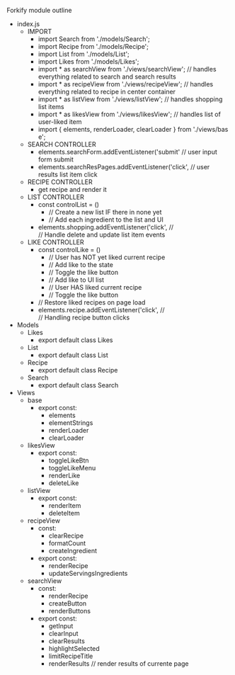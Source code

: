 Forkify module outline

- index.js
  - IMPORT
    - import Search from './models/Search';
    - import Recipe from './models/Recipe';
    - import List from './models/List';
    - import Likes from './models/Likes';
    - import \* as searchView from './views/searchView'; // handles everything related to search and search results
    - import \* as recipeView from './views/recipeView'; // handles everything related to recipe in center container
    - import \* as listView from './views/listView'; // handles shopping list items
    - import \* as likesView from './views/likesView'; // handles list of user-liked item
    - import { elements, renderLoader, clearLoader } from './views/base';
  - SEARCH CONTROLLER
    - elements.searchForm.addEventListener('submit' // user input form submit
    - elements.searchResPages.addEventListener('click', // user results list item click
  - RECIPE CONTROLLER
    - get recipe and render it
  - LIST CONTROLLER
    - const controlList = ()
      - // Create a new list IF there in none yet
      - // Add each ingredient to the list and UI
    - elements.shopping.addEventListener('click', // // Handle delete and update list item events
  - LIKE CONTROLLER
    - const controlLike = ()
      - // User has NOT yet liked current recipe
      - // Add like to the state
      - // Toggle the like button
      - // Add like to UI list
      - // User HAS liked current recipe
      - // Toggle the like button
    - // Restore liked recipes on page load
    - elements.recipe.addEventListener('click', // // Handling recipe button clicks
- Models
  - Likes
    - export default class Likes
  - List
    - export default class List
  - Recipe
    - export default class Recipe
  - Search
    - export default class Search
- Views
  - base
    - export const:
      - elements
      - elementStrings
      - renderLoader
      - clearLoader
  - likesView
    - export const:
      - toggleLikeBtn
      - toggleLikeMenu
      - renderLike
      - deleteLike
  - listView
    - export const:
      - renderItem
      - deleteItem
  - recipeView
    - const:
      - clearRecipe
      - formatCount
      - createIngredient
    - export const:
      - renderRecipe
      - updateServingsIngredients
  - searchView
    - const:
      - renderRecipe
      - createButton
      - renderButtons
    - export const:
      - getInput
      - clearInput
      - clearResults
      - highlightSelected
      - limitRecipeTitle
      - renderResults // render results of currente page
